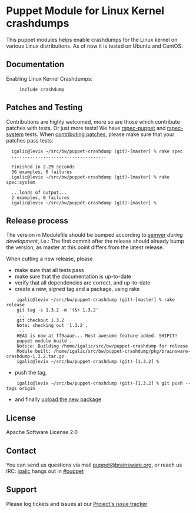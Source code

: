 # Puppet Module for Linux Kernel crashdumps

This puppet modules helps enable crashdumps for the Linux kernel on various Linux distributions. As of now it is tested on Ubuntu and CentOS.

## Documentation

Enabling Linux Kernel Crashdumps:

```puppet
     include crashdump
```

## Patches and Testing

Contributions are highly welcomed, more so are those which contribute patches with tests. Or just more tests! We have [rspec-puppet](http://rspec-puppet.com/) and [rspec-system](https://github.com/puppetlabs/rspec-system-serverspec) tests. When [contributing patches](https://help.github.com/articles/using-pull-requests), please make sure that your patches pass tests:

```
  igalic@levix ~/src/bw/puppet-crashdump (git)-[master] % rake spec
  ....................................

  Finished in 2.29 seconds
  36 examples, 0 failures
  igalic@levix ~/src/bw/puppet-crashdump (git)-[master] % rake spec:system

  ...loads of output...
  2 examples, 0 failures
  igalic@levix ~/src/bw/puppet-crashdump (git)-[master] %
```

## Release process

The version in Modulefile should be bumped according to [semver](http://semver.org/) *during development*, i.e.: The first commit after the release should already bump the version, as master at this point differs from the latest release.

When cutting a new release, please

* make sure that all tests pass
* make sure that the documentation is up-to-date
* verify that all dependencies are correct, and up-to-date
* create a new, *signed* tag and a package, using rake

```
    igalic@levix ~/src/bw/puppet-crashdump (git)-[master] % rake release
    git tag -s 1.3.2 -m 't&r 1.3.2'
    ...
    git checkout 1.3.2
    Note: checking out '1.3.2'.
    ...
    HEAD is now at ff9aaae... Most awesome feature added. SHIPIT!
    puppet module build .
    Notice: Building /home/igalic/src/bw/puppet-crashdump for release
    Module built: /home/igalic/src/bw/puppet-crashdump/pkg/brainsware-crashdump-1.3.2.tar.gz
    igalic@levix ~/src/bw/puppet-crashdump (git)-[1.3.2] %
```

* push the tag,

```
    igalic@levix ~/src/bw/puppet-crashdump (git)-[1.3.2] % git push --tags origin
```

* and finally [upload the new package](http://forge.puppetlabs.com/brainsware/linux-crashdump/upload)

License
-------

Apache Software License 2.0


Contact
-------

You can send us questions via mail [puppet@brainsware.org](puppet@brainsware.org), or reach us IRC: [igalic](https://github.com/igalic) hangs out in [#puppet](irc://freenode.org/#puppet)

Support
-------

Please log tickets and issues at our [Project's issue tracker](https://github.com/Brainsware/puppet-crashdump/issues)
